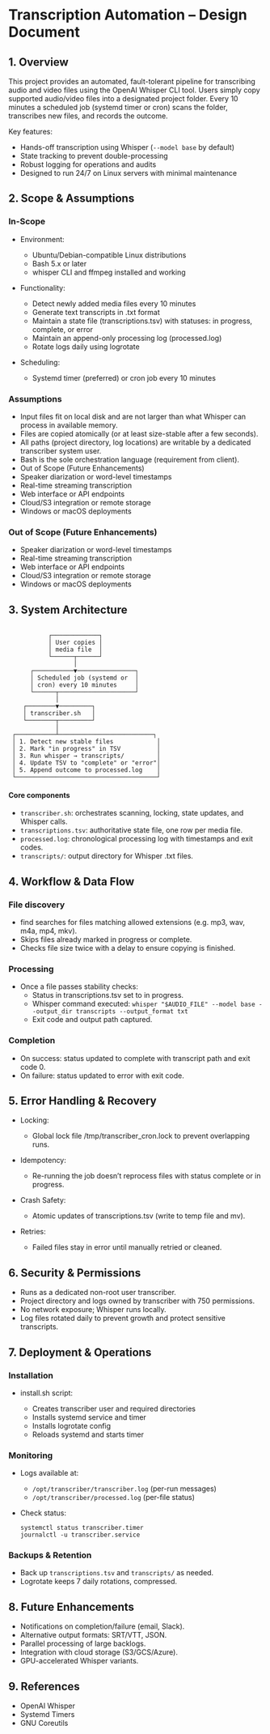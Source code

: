 # Transcription Automation – Design Document

## 1. Overview

This project provides an automated, fault-tolerant pipeline for transcribing audio and video files using the OpenAI Whisper CLI tool.
Users simply copy supported audio/video files into a designated project folder. Every 10 minutes a scheduled job (systemd timer or cron) scans the folder, transcribes new files, and records the outcome.

Key features:

- Hands-off transcription using Whisper (`--model base` by default)
- State tracking to prevent double-processing
- Robust logging for operations and audits
- Designed to run 24/7 on Linux servers with minimal maintenance

## 2. Scope & Assumptions

### In-Scope

- Environment:

  - Ubuntu/Debian-compatible Linux distributions
  - Bash 5.x or later
  - whisper CLI and ffmpeg installed and working

- Functionality:

  - Detect newly added media files every 10 minutes
  - Generate text transcripts in .txt format
  - Maintain a state file (transcriptions.tsv) with statuses: in progress, complete, or error
  - Maintain an append-only processing log (processed.log)
  - Rotate logs daily using logrotate

- Scheduling:

  - Systemd timer (preferred) or cron job every 10 minutes

### Assumptions

- Input files fit on local disk and are not larger than what Whisper can process in available memory.
- Files are copied atomically (or at least size-stable after a few seconds).
- All paths (project directory, log locations) are writable by a dedicated transcriber system user.
- Bash is the sole orchestration language (requirement from client).
- Out of Scope (Future Enhancements)
- Speaker diarization or word-level timestamps
- Real-time streaming transcription
- Web interface or API endpoints
- Cloud/S3 integration or remote storage
- Windows or macOS deployments

### Out of Scope (Future Enhancements)

- Speaker diarization or word-level timestamps
- Real-time streaming transcription
- Web interface or API endpoints
- Cloud/S3 integration or remote storage
- Windows or macOS deployments

## 3. System Architecture
```

           ┌─────────────┐
           │ User copies │
           │ media file  │
           └──────┬──────┘
                  │
      ┌───────────▼────────────────┐
      │ Scheduled job (systemd or  │
      │ cron) every 10 minutes     │
      └──────┬─────────────────────┘
             │
    ┌────────▼─────────┐
    │ transcriber.sh   │
    └────────┬─────────┘
             │
 ┌───────────┴──────────────────────────┐
 │ 1. Detect new stable files            │
 │ 2. Mark "in progress" in TSV          │
 │ 3. Run whisper → transcripts/         │
 │ 4. Update TSV to "complete" or "error"│
 │ 5. Append outcome to processed.log    │
 └───────────────────────────────────────┘
```

#### Core components

- `transcriber.sh`: orchestrates scanning, locking, state updates, and Whisper calls.
- `transcriptions.tsv`: authoritative state file, one row per media file.
- `processed.log`: chronological processing log with timestamps and exit codes.
- `transcripts/`: output directory for Whisper .txt files.

## 4. Workflow & Data Flow

### File discovery

- find searches for files matching allowed extensions (e.g. mp3, wav, m4a, mp4, mkv).
- Skips files already marked in progress or complete.
- Checks file size twice with a delay to ensure copying is finished.

### Processing

- Once a file passes stability checks:
  - Status in transcriptions.tsv set to in progress.
  - Whisper command executed:
  `whisper "$AUDIO_FILE" --model base --output_dir transcripts --output_format txt`
  - Exit code and output path captured.
  
### Completion

- On success: status updated to complete with transcript path and exit code 0.
- On failure: status updated to error with exit code.

## 5. Error Handling & Recovery

- Locking:
  - Global lock file /tmp/transcriber_cron.lock to prevent overlapping runs.

- Idempotency:
  - Re-running the job doesn’t reprocess files with status complete or in progress.

- Crash Safety:
  - Atomic updates of transcriptions.tsv (write to temp file and mv).

- Retries:
  - Failed files stay in error until manually retried or cleaned.
  
## 6. Security & Permissions

- Runs as a dedicated non-root user transcriber.
- Project directory and logs owned by transcriber with 750 permissions.
- No network exposure; Whisper runs locally.
- Log files rotated daily to prevent growth and protect sensitive transcripts.

## 7. Deployment & Operations
  
### Installation

- install.sh script:

  - Creates transcriber user and required directories
  - Installs systemd service and timer
  - Installs logrotate config
  - Reloads systemd and starts timer
  
### Monitoring

- Logs available at:
  - `/opt/transcriber/transcriber.log` (per-run messages)
  - `/opt/transcriber/processed.log` (per-file status)

- Check status:
  ```
  systemctl status transcriber.timer
  journalctl -u transcriber.service
  ```
  
### Backups & Retention

- Back up `transcriptions.tsv` and `transcripts/` as needed.
- Logrotate keeps 7 daily rotations, compressed. 

## 8. Future Enhancements

- Notifications on completion/failure (email, Slack).
- Alternative output formats: SRT/VTT, JSON.
- Parallel processing of large backlogs.
- Integration with cloud storage (S3/GCS/Azure).
- GPU-accelerated Whisper variants.

## 9. References

- OpenAI Whisper
- Systemd Timers
- GNU Coreutils 

